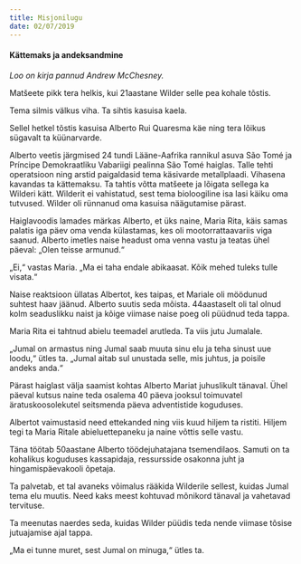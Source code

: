 ```yaml
---
title: Misjonilugu
date: 02/07/2019
---
```


#### Kättemaks ja andeksandmine

_Loo on kirja pannud Andrew McChesney._

Matšeete pikk tera helkis, kui 21aastane Wilder selle pea kohale tõstis.

Tema silmis välkus viha. Ta sihtis kasuisa kaela.

Sellel hetkel tõstis kasuisa Alberto Rui Quaresma käe ning tera lõikus sügavalt ta küünarvarde.

Alberto veetis järgmised 24 tundi Lääne-Aafrika rannikul asuva São Tomé ja Príncipe Demokraatliku Vabariigi pealinna São Tomé haiglas. Talle tehti operatsioon ning arstid paigaldasid tema käsivarde metallplaadi. Vihasena kavandas ta kättemaksu. Ta tahtis võtta matšeete ja lõigata sellega ka Wilderi kätt. Wilderit ei vahistatud, sest tema bioloogiline isa lasi käiku oma tutvused. Wilder oli rünnanud oma kasuisa näägutamise pärast.

Haiglavoodis lamades märkas Alberto, et üks naine, Maria Rita, käis samas palatis iga päev oma venda külastamas, kes oli mootorrattaavariis viga saanud. Alberto imetles naise headust oma venna vastu ja teatas ühel päeval: „Olen teisse armunud.“

„Ei,“ vastas Maria. „Ma ei taha endale abikaasat. Kõik mehed tuleks tulle visata.“

Naise reaktsioon üllatas Albertot, kes taipas, et Mariale oli möödunud suhtest haav jäänud. Alberto suutis seda mõista. 44aastaselt oli tal olnud kolm seaduslikku naist ja kõige viimase naise poeg oli püüdnud teda tappa.

Maria Rita ei tahtnud abielu teemadel arutleda. Ta viis jutu Jumalale.

„Jumal on armastus ning Jumal saab muuta sinu elu ja teha sinust uue loodu,“ ütles ta. „Jumal aitab sul unustada selle, mis juhtus, ja poisile andeks anda.“

Pärast haiglast välja saamist kohtas Alberto Mariat juhuslikult tänaval. Ühel päeval kutsus naine teda osalema 40 päeva jooksul toimuvatel äratuskoosolekutel seitsmenda päeva adventistide koguduses.

Albertot vaimustasid need ettekanded ning viis kuud hiljem ta ristiti. Hiljem tegi ta Maria Ritale abieluettepaneku ja naine võttis selle vastu.

Täna töötab 50aastane Alberto töödejuhatajana tsemendilaos. Samuti on ta kohalikus koguduses kassapidaja, ressursside osakonna juht ja hingamispäevakooli õpetaja.

Ta palvetab, et tal avaneks võimalus rääkida Wilderile sellest, kuidas Jumal tema elu muutis. Need kaks meest kohtuvad mõnikord tänaval ja vahetavad tervituse.

Ta meenutas naerdes seda, kuidas Wilder püüdis teda nende viimase tõsise jutuajamise ajal tappa.

„Ma ei tunne muret, sest Jumal on minuga,“ ütles ta.